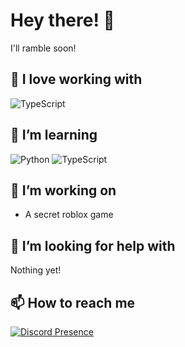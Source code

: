 # Hey there! 👋

I'll ramble soon!

## 💜 I love working with

<div display="flex">
  <img src="https://img.shields.io/badge/Lua-%232C2D72.svg?style=for-the-badge&logo=lua&logoColor=white" alt="TypeScript"/>
</div>

## 🌱 I’m learning

<div display="flex">
  <img src="https://img.shields.io/badge/Python-3776AB.svg?style=for-the-badge&logo=typescript&logoColor=white" alt="Python"/>
  
  <img src="https://img.shields.io/badge/typescript-%23007ACC.svg?style=for-the-badge&logo=typescript&logoColor=white" alt="TypeScript"/>
</div>

## 🔭 I’m working on

- A secret roblox game

## 🤔 I’m looking for help with

Nothing yet!

## 📫 How to reach me

[![Discord Presence](https://lanyard.cnrad.dev/api/1024822280599117824?hideProfile=false&hideClan=true)](https://discord.com/users/1024822280599117824)
